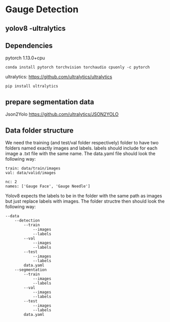 # Gauge Detection

## yolov8 -ultralytics

## Dependencies

pytorch 1.13.0+cpu

```shell
conda install pytorch torchvision torchaudio cpuonly -c pytorch
```

ultralytics: <https://github.com/ultralytics/ultralytics>
```shell
pip install ultralytics
```

## prepare segmentation data

Json2Yolo <https://github.com/ultralytics/JSON2YOLO>


## Data folder structure
We need the training (and test/val folder respectively) folder to have two folders named
exactly images and labels. labels should include for each image a .txt file with the same name.
The data.yaml file should look the following way:

    train: data/train/images
    val: data/valid/images

    nc: 2
    names: ['Gauge Face', 'Gauge Needle']

Yolov8 expects the labels to be in the folder with the same path as images but just replace labels with images.
The folder structre then should look the following way:

    --data
        --detection
            --train
                --images
                --labels
            --val
                --images
                --labels
            --test
                --images
                --labels
            data.yaml
        --segmentation
            --train
                --images
                --labels
            --val
                --images
                --labels
            --test
                --images
                --labels
            data.yaml
